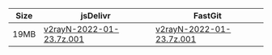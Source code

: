 |    Size   |     jsDelivr  | FastGit |
|  ---  |  ---  |  ---  |
| 19MB | [v2rayN-2022-01-23.7z.001](https://cdn.jsdelivr.net/gh/googleians/v2rayN-32@main/v2rayN-2022-01-23.7z.001) | [v2rayN-2022-01-23.7z.001](https://raw.fastgit.org/googleians/v2rayN-32/main/v2rayN-2022-01-23.7z.001) |
